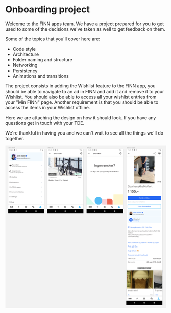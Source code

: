 # Onboarding project

Welcome to the FINN apps team. We have a project prepared for you to get used to some of the decisions we've taken as well to get feedback on them.

Some of the topics that you'll cover here are:
- Code style
- Architecture
- Folder naming and structure
- Networking
- Persistency
- Animations and transitions

The project consists in adding the Wishlist feature to the FINN app, you should be able to navigate to an ad in FINN and add it and remove it to your Wishlist. You should also be able to access all your wishlist entries from your "Min FINN" page.
Another requirement is that you should be able to access the items in your Wishlist offline.

Here we are attaching the design on how it should look. If you have any questions get in touch with your TDE.

We're thankful in having you and we can't wait to see all the things we'll do together.

![Wishlist](/Images/wishlist-v1.png)
